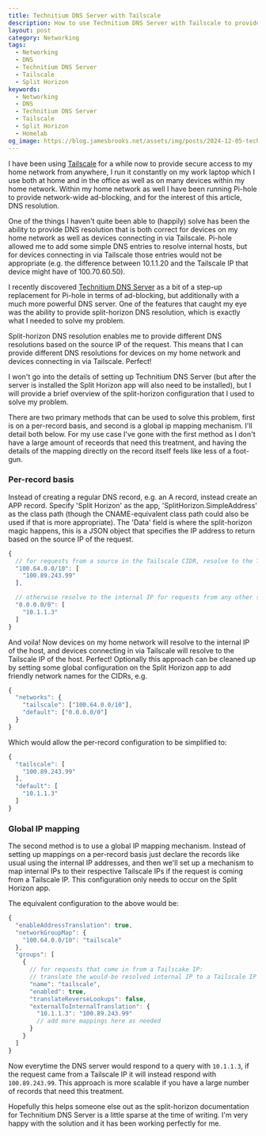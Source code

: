 ```yaml
---
title: Technitium DNS Server with Tailscale
description: How to use Technitium DNS Server with Tailscale to provide split-horizon DNS resolution for your network in order to provide correct DNS resolution for devices on your home network as well as devices connecting in via Tailscale.
layout: post
category: Networking
tags:
  - Networking
  - DNS
  - Technitium DNS Server
  - Tailscale
  - Split Horizon
keywords:
  - Networking
  - DNS
  - Technitium DNS Server
  - Tailscale
  - Split Horizon
  - Homelab
og_image: https://blog.jamesbrooks.net/assets/img/posts/2024-12-05-technitium-dns-server-with-tailscale/thumb.png
---
```


I have been using [Tailscale](https://tailscale.com/) for a while now to provide secure access to my home network from anywhere, I run it constantly on my work laptop which I use both at home and in the office as well as on many devices within my home network. Within my home network as well I have been running Pi-hole to provide network-wide ad-blocking, and for the interest of this article, DNS resolution.

One of the things I haven't quite been able to (happily) solve has been the ability to provide DNS resolution that is both correct for devices on my home network as well as devices connecting in via Tailscale. Pi-hole allowed me to add some simple DNS entries to resolve internal hosts, but for devices connecting in via Tailscale those entries would not be appropriate (e.g. the difference between 10.1.1.20 and the Tailscale IP that device might have of 100.70.60.50).

I recently discovered [Technitium DNS Server](https://technitium.com/dns/) as a bit of a step-up replacement for Pi-hole in terms of ad-blocking, but additionally with a much more powerful DNS server. One of the features that caught my eye was the ability to provide split-horizon DNS resolution, which is exactly what I needed to solve my problem.

Split-horizon DNS resolution enables me to provide different DNS resolutions based on the source IP of the request. This means that I can provide different DNS resolutions for devices on my home network and devices connecting in via Tailscale. Perfect!

I won't go into the details of setting up Technitium DNS Server (but after the server is installed the Split Horizon app will also need to be installed), but I will provide a brief overview of the split-horizon configuration that I used to solve my problem.

There are two primary methods that can be used to solve this problem, first is on a per-record basis, and second is a global ip mapping mechanism. I'll detail both below. For my use case I've gone with the first method as I don't have a large amount of receords that need this treatment, and having the details of the mapping directly on the record itself feels like less of a foot-gun.

### Per-record basis

Instead of creating a regular DNS record, e.g. an A record, instead create an APP record. Specify 'Split Horizon' as the app, 'SplitHorizon.SimpleAddress' as the class path (though the CNAME-equivalent class path could also be used if that is more appropriate). The 'Data' field is where the split-horizon magic happens, this is a JSON object that specifies the IP address to return based on the source IP of the request.

```javascript
{
  // for requests from a source in the Tailscale CIDR, resolve to the Tailscale IP
  "100.64.0.0/10": [
    "100.89.243.99"
  ],

  // otherwise resolve to the internal IP for requests from any other source
  "0.0.0.0/0": [
    "10.1.1.3"
  ]
}
```

And voila! Now devices on my home network will resolve to the internal IP of the host, and devices connecting in via Tailscale will resolve to the Tailscale IP of the host. Perfect! Optionally this approach can be cleaned up by setting some global configuration on the Split Horizon app to add friendly network names for the CIDRs, e.g.

```javascript
{
  "networks": {
    "tailscale": ["100.64.0.0/10"],
    "default": ["0.0.0.0/0"]
  }
}
```

Which would allow the per-record configuration to be simplified to:

```javascript
{
  "tailscale": [
    "100.89.243.99"
  ],
  "default": [
    "10.1.1.3"
  ]
}
```

### Global IP mapping

The second method is to use a global IP mapping mechanism. Instead of setting up mappings on a per-record basis just declare the records like usual using the internal IP addresses, and then we'll set up a mechanism to map internal IPs to their respective Tailscale IPs if the request is coming from a Tailscale IP. This configuration only needs to occur on the Split Horizon app.

The equivalent configuration to the above would be:

```javascript
{
  "enableAddressTranslation": true,
  "networkGroupMap": {
    "100.64.0.0/10": "tailscale"
  },
  "groups": [
    {
      // for requests that come in from a Tailscake IP:
      // translate the would-be resolved internal IP to a Tailscale IP instead
      "name": "tailscale",
      "enabled": true,
      "translateReverseLookups": false,
      "externalToInternalTranslation": {
        "10.1.1.3": "100.89.243.99"
        // add more mappings here as needed
      }
    }
  ]
}
```

Now everytime the DNS server would respond to a query with `10.1.1.3`, if the request came from a Tailscale IP it will instead respond with `100.89.243.99`. This approach is more scalable if you have a large number of records that need this treatment.

Hopefully this helps someone else out as the split-horizon documentation for Technitium DNS Server is a little sparse at the time of writing. I'm very happy with the solution and it has been working perfectly for me.
